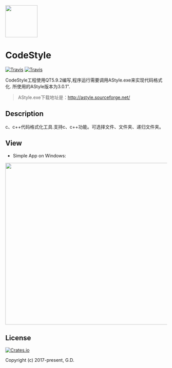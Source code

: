 <div align=left><img width="100" height="100" src="https://github.com/to9/CodeStyle/blob/master/images/CodeStyle.png"/></div>

# CodeStyle
[![Travis](https://img.shields.io/badge/release-v1.0.0.1-blue.svg?style=plastic)](https://github.com/to9/CodeStyle/tree/master/bin)
[![Travis](https://img.shields.io/travis/rust-lang/rust.svg?style=plastic)](https://github.com/to9/CodeStyle/tree/master/bin)


CodeStyle工程使用QT5.9.2编写,程序运行需要调用AStyle.exe来实现代码格式化. 所使用的AStyle版本为3.0.1".<br>
>AStyle.exe下载地址是：http://astyle.sourceforge.net/

## Description

c、c++代码格式化工具.支持c、c++功能。可选择文件、文件夹、递归文件夹。

## View

* Simple App on Windows:

<div align=left><img width="800" height="505" src="https://github.com/to9/CodeStyle/blob/master/images/codestyle_sample.png"/></div>

## License

[![Crates.io](https://img.shields.io/packagist/l/doctrine/orm.svg?style=plastic)](https://github.com/to9/CodeStyle)<br>

Copyright (c) 2017-present, G.D.
